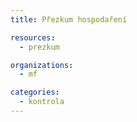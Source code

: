 ```yaml
---
title: Přezkum hospodaření

resources:
  - prezkum

organizations:
  - mf

categories:
  - kontrola
---
```


